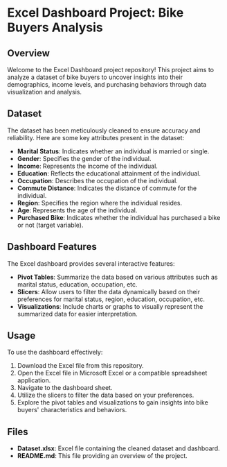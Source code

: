 # Excel Dashboard Project: Bike Buyers Analysis

## Overview
Welcome to the Excel Dashboard project repository! This project aims to analyze a dataset of bike buyers to uncover insights into their demographics, income levels, and purchasing behaviors through data visualization and analysis.

## Dataset
The dataset has been meticulously cleaned to ensure accuracy and reliability. Here are some key attributes present in the dataset:

- **Marital Status**: Indicates whether an individual is married or single.
- **Gender**: Specifies the gender of the individual.
- **Income**: Represents the income of the individual.
- **Education**: Reflects the educational attainment of the individual.
- **Occupation**: Describes the occupation of the individual.
- **Commute Distance**: Indicates the distance of commute for the individual.
- **Region**: Specifies the region where the individual resides.
- **Age**: Represents the age of the individual.
- **Purchased Bike**: Indicates whether the individual has purchased a bike or not (target variable).

## Dashboard Features
The Excel dashboard provides several interactive features:

- **Pivot Tables**: Summarize the data based on various attributes such as marital status, education, occupation, etc.
- **Slicers**: Allow users to filter the data dynamically based on their preferences for marital status, region, education, occupation, etc.
- **Visualizations**: Include charts or graphs to visually represent the summarized data for easier interpretation.

## Usage
To use the dashboard effectively:

1. Download the Excel file from this repository.
2. Open the Excel file in Microsoft Excel or a compatible spreadsheet application.
3. Navigate to the dashboard sheet.
4. Utilize the slicers to filter the data based on your preferences.
5. Explore the pivot tables and visualizations to gain insights into bike buyers' characteristics and behaviors.

## Files
- **Dataset.xlsx**: Excel file containing the cleaned dataset and dashboard.
- **README.md**: This file providing an overview of the project.
